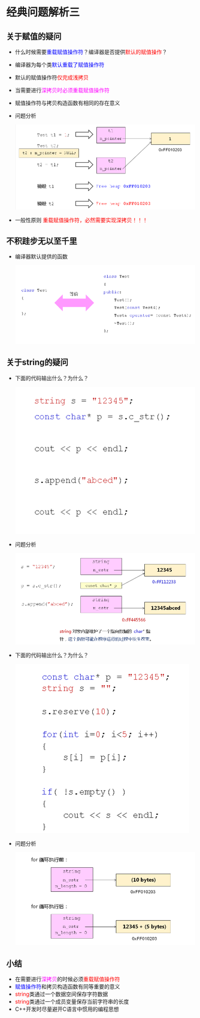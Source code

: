 # 经典问题解析三
## 关于赋值的疑问
- 什么时候需要<font color=blue>重载赋值操作符</font>？编译器是否提供<font color=red>默认的赋值操作</font>？
- 编译器为每个类<font color=blue>默认重载了赋值操作符</font>
- 默认的赋值操作符<font color=red>仅完成浅拷贝</font>
- 当需要进行<font color=Fuchsia>深拷贝时必须重载赋值操作符</font>
- 赋值操作符与拷贝构造函数有相同的存在意义
- 问题分析
  
  ![Alt text](image.png)

- 一般性原则
  <font color=red>重载赋值操作符，必然需要实现深拷贝！！！</font>

## 不积跬步无以至千里
- 编译器默认提供的函数
  
  ![Alt text](image-1.png)

## 关于string的疑问
- 下面的代码输出什么？为什么？
  
  ![Alt text](image-2.png)

- 问题分析
  
  ![Alt text](image-3.png)

- 下面的代码输出什么？为什么？
  
  ![Alt text](image-4.png)

- 问题分析
  
  ![Alt text](image-5.png)

## 小结
- 在需要进行<font color=Fuchsia>深拷贝</font>的时候必须<font color=red>重载赋值操作符</font>
- <font color=blue>赋值操作符</font>和拷贝构造函数有同等重要的意义
- <font color=red>string</font>类通过一个数据空间保存字符数据
- <font color=red>string</font>类通过一个成员变量保存当前字符串的长度
- C++开发时尽量避开C语言中惯用的编程思想
